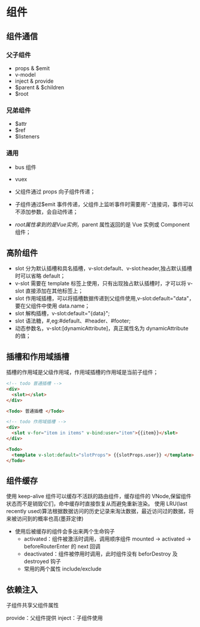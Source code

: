 <!--
 * @Author: your name
 * @Date: 2020-02-25 10:53:46
 * @LastEditTime: 2022-06-09 14:15:56
 * @LastEditors: Juliette.Wang nannan.wang@broadlink.com.cn
 * @Description: In User Settings Edit
 * @FilePath: \vue-note\组件.md
 -->

# 组件

## 组件通信

### 父子组件

- props & $emit
- v-model
- inject & provide
- $parent & $children
- $root

### 兄弟组件

- $attr
- $ref
- $listeners

### 通用

- bus 组件
- vuex

- 父组件通过 props 向子组件传递；
- 子组件通过\$emit 事件传递，父组件上监听事件时需要用'-'连接词，事件可以不添加参数，会自动传递；
- $root属性拿到的是Vue实例，$parent 属性返回的是 Vue 实例或 Component 组件；

## 高阶组件

- slot 分为默认插槽和具名插槽，v-slot:default、v-slot:header,独占默认插槽时可以省略 default；
- v-slot 需要在 template 标签上使用，只有出现独占默认插槽时，才可以将 v-slot 直接添加在其他标签上；
- slot 作用域插槽，可以将插槽数据传递到父组件使用,v-slot:default="data"，要在父组件中使用 data.name；
- slot 解构插槽，v-slot:default="{data}";
- slot 语法糖，#,eg:#default、#header、#footer;
- 动态参数名，v-slot:[dynamicAttribute]，真正属性名为 dynamicAttribute 的值；

## 插槽和作用域插槽

插槽的作用域是父级作用域，作用域插槽的作用域是当前子组件；

```html
<!-- todo 普通插槽 -->
<div>
  <slot></slot>
</div>

<Todo> 普通插槽 </Todo>
```

```html
<!-- todo 作用域插槽 -->
<div>
  <slot v-for="item in items" v-bind:user="item">{{item}}</slot>
</div>

<Todo>
  <template v-slot:default="slotProps"> {{slotProps.user}} </template>
</Todo>
```

## 组件缓存

使用 keep-alive 组件可以缓存不活跃的路由组件，缓存组件的 VNode,保留组件状态而不是销毁它们，命中缓存时直接恢复从而避免重新渲染。
使用 LRU(last recently used)算法根据数据访问的历史记录来淘汰数据，最近访问过的数据，将来被访问到的概率也高(墨菲定律)

- 使用后被缓存的组件会多出来两个生命钩子
  - activated：组件被激活时调用，调用顺序组件 mounted -> activated -> beforeRouterEnter 的 next 回调
  - deactivated：组件被停用时调用，此时组件没有 beforDestroy 及 destroyed 钩子
  - 常用的两个属性 include/exclude

## 依赖注入

子组件共享父组件属性

provide：父组件提供
inject：子组件使用
